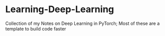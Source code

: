 # Learning-Deep-Learning
Collection of my Notes on Deep Learning in PyTorch; Most of these are a template to build code faster 
